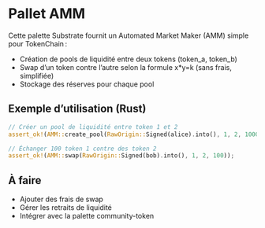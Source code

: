 # Pallet AMM

Cette palette Substrate fournit un Automated Market Maker (AMM) simple pour TokenChain :
- Création de pools de liquidité entre deux tokens (token_a, token_b)
- Swap d’un token contre l’autre selon la formule x*y=k (sans frais, simplifiée)
- Stockage des réserves pour chaque pool

## Exemple d’utilisation (Rust)
```rust
// Créer un pool de liquidité entre token 1 et 2
assert_ok!(AMM::create_pool(RawOrigin::Signed(alice).into(), 1, 2, 1000, 1000));

// Échanger 100 token 1 contre des token 2
assert_ok!(AMM::swap(RawOrigin::Signed(bob).into(), 1, 2, 100));
```

## À faire
- Ajouter des frais de swap
- Gérer les retraits de liquidité
- Intégrer avec la palette community-token
